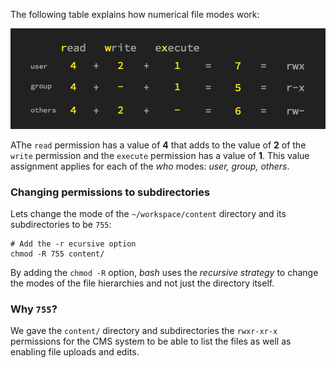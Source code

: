 The following table explains how numerical file modes work:

![chmod-modes](.guides/img/chmod-modes.png)

AThe `read` permission has a value of __4__ that adds to the value of __2__ of the `write` permission and the `execute` permission has a value of __1__. This value assignment applies for each of the _who_ modes: _user, group, others_. 

### Changing permissions to subdirectories

Lets change the mode of the `~/workspace/content` directory and its subdirectories to be `755`:

```
# Add the -r ecursive option
chmod -R 755 content/
```

By adding the `chmod -R` option, _bash_ uses the _recursive strategy_ to change the modes of the file hierarchies and not just the directory itself. 

### Why `755`?

We gave the `content/` directory and subdirectories the `rwxr-xr-x` permissions for the CMS system to be able to list the files as well as enabling file uploads and edits. 